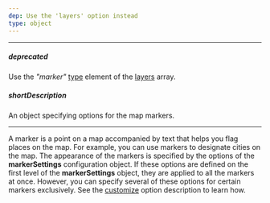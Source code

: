 ```yaml
---
dep: Use the 'layers' option instead
type: object
---
```

---
##### deprecated
Use the *"marker"* [type](/api-reference/20%20Data%20Visualization%20Widgets/70%20dxVectorMap/1%20Configuration/layers/type.md '/Documentation/ApiReference/Data_Visualization_Widgets/dxVectorMap/Configuration/layers/#type') element of the [layers](/api-reference/20%20Data%20Visualization%20Widgets/70%20dxVectorMap/1%20Configuration/layers '/Documentation/ApiReference/Data_Visualization_Widgets/dxVectorMap/Configuration/layers/') array.

##### shortDescription
An object specifying options for the map markers.

---
A marker is a point on a map accompanied by text that helps you flag places on the map. For example, you can use markers to designate cities on the map. The appearance of the markers is specified by the options of the **markerSettings** configuration object. If these options are defined on the first level of the **markerSettings** object, they are applied to all the markers at once. However, you can specify several of these options for certain markers exclusively. See the [customize](/api-reference/20%20Data%20Visualization%20Widgets/70%20dxVectorMap/1%20Configuration/markerSettings/customize.md '/Documentation/ApiReference/Data_Visualization_Widgets/dxVectorMap/Configuration/markerSettings/#customize') option description to learn how.